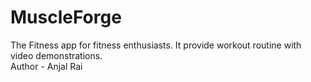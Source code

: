 # MuscleForge
The Fitness app for fitness enthusiasts. It provide workout routine with video demonstrations.
<br>
Author - Anjal Rai 
